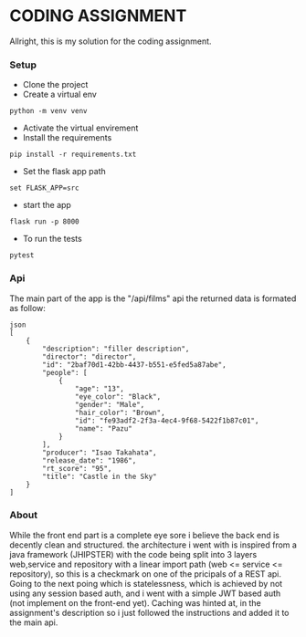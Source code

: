 # CODING ASSIGNMENT

Allright, this is my solution for the coding assignment.

### Setup
- Clone the project
- Create a virtual env 
```
python -m venv venv
```
- Activate the virtual envirement
- Install the requirements
```
pip install -r requirements.txt
```
- Set the flask app path
```
set FLASK_APP=src
```
- start the app
```
flask run -p 8000
```
- To run the tests
```
pytest
```

### Api
The main part of the app is the "/api/films" api
the returned data is formated as follow:
```
json
[
    {
        "description": "filler description",
        "director": "director",
        "id": "2baf70d1-42bb-4437-b551-e5fed5a87abe",
        "people": [
            {
                "age": "13",
                "eye_color": "Black",
                "gender": "Male",
                "hair_color": "Brown",
                "id": "fe93adf2-2f3a-4ec4-9f68-5422f1b87c01",
                "name": "Pazu"
            }
        ],
        "producer": "Isao Takahata",
        "release_date": "1986",
        "rt_score": "95",
        "title": "Castle in the Sky"
    }
]
```


### About

While the front end part is a complete eye sore i believe the back end is decently clean and structured. the architecture i went with is inspired from a java framework (JHIPSTER) with the code being split into 3 layers web,service and repository with a linear import path (web <= service <= repository), so this is a checkmark on one of the pricipals of a REST api.
Going to the next poing which is statelessness, which is achieved by not using any session based auth, and i went with a simple JWT based auth (not implement on the front-end yet).
Caching was hinted at, in the assignment's description so i just followed the instructions and added it to the main api.


